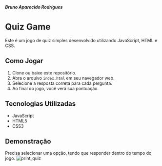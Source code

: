 ***Bruno Aparecido Rodrigues*** 

# Quiz Game

Este é um jogo de quiz simples desenvolvido utilizando JavaScript, HTML e CSS.

## Como Jogar


1. Clone ou baixe este repositório.
2. Abra o arquivo `index.html` em seu navegador web.
3. Selecione a resposta correta para cada pergunta.
4. Ao final do jogo, você verá sua pontuação.

## Tecnologias Utilizadas

- JavaScript
- HTML5
- CSS3

## Demonstração
Precisa selecionar uma opção, tendo que responder dentro do tempo do jogo.
![print_quiz](https://github.com/brunoroddrigues/Quiz-JS/assets/142831593/a665e37e-079f-4c51-90ac-bc3dc26fa476)


